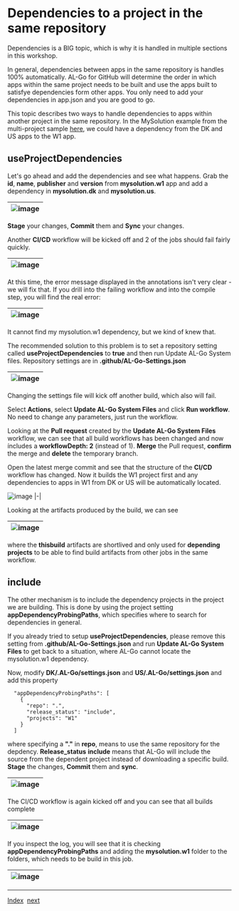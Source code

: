 # Dependencies to a project in the same repository
Dependencies is a BIG topic, which is why it is handled in multiple sections in this workshop.

In general, dependencies between apps in the same repository is handles 100% automatically. AL-Go for GitHub will determine the order in which apps within the same project needs to be built and use the apps built to satisfye dependencies form other apps. You only need to add your dependencies in app.json and you are good to go.

This topic describes two ways to handle dependencies to apps within another project in the same repository. In the MySolution example from the multi-project sample [here](Projects.md), we could have a dependency from the DK and US apps to the W1 app.

## useProjectDependencies
Let's go ahead and add the dependencies and see what happens. Grab the **id**, **name**, **publisher** and **version** from **mysolution.w1** app and add a dependency in **mysolution.dk** and **mysolution.us**.

| ![image](https://user-images.githubusercontent.com/10775043/231805415-2e8f345c-f228-4940-9f77-9a05514bd8c0.png) |
|-|

**Stage** your changes, **Commit** them and **Sync** your changes.

Another **CI/CD** workflow will be kicked off and 2 of the jobs should fail fairly quickly.

| ![image](https://user-images.githubusercontent.com/10775043/231809668-a914793d-3e7f-4c02-9deb-13f7a1fce3e7.png) |
|-|

At this time, the error message displayed in the annotations isn't very clear - we will fix that. If you drill into the failing workflow and into the compile step, you will find the real error:

| ![image](https://user-images.githubusercontent.com/10775043/231810146-8ffe7305-da1d-4d43-ab2a-20952628632e.png) |
|-|

It cannot find my mysolution.w1 dependency, but we kind of knew that.

The recommended solution to this problem is to set a repository setting called **useProjectDependencies** to **true** and then run Update AL-Go System files.
Repository settings are in **.github/AL-Go-Settings.json**

| ![image](https://user-images.githubusercontent.com/10775043/231811594-fd29cc88-2aed-425d-bffb-eb84bfca0463.png) |
|-|

Changing the settings file will kick off another build, which also will fail.

Select **Actions**, select **Update AL-Go System Files** and click **Run workflow**. No need to change any parameters, just run the workflow.

Looking at the **Pull request** created by the **Update AL-Go System Files** workflow, we can see that all build workflows has been changed and now íncludes a **workflowDepth: 2** (instead of 1).
**Merge** the Pull request, **confirm** the merge and **delete** the temporary branch.

Open the latest merge commit and see that the structure of the **CI/CD** workflow has changed. Now it builds the W1 project first and any dependencies to apps in W1 from DK or US will be automatically located.

![image](https://user-images.githubusercontent.com/10775043/231813913-1685f87a-a822-4830-a1d3-f35f8422bcb0.png)
|-|

Looking at the artifacts produced by the build, we can see

| ![image](https://user-images.githubusercontent.com/10775043/231855006-a9f69995-200f-433b-8321-c0652289320d.png) |
|-|

where the **thisbuild** artifacts are shortlived and only used for **depending projects** to be able to find build artifacts from other jobs in the same workflow.

## include
The other mechanism is to include the dependency projects in the project we are building. This is done by using the project setting **appDependencyProbingPaths**, which specifies where to search for dependencies in general.

If you already tried to setup **useProjectDependencies**, please remove this setting from **.github/AL-Go-Settings.json** and run **Update AL-Go System Files** to get back to a situation, where AL-Go cannot locate the mysolution.w1 dependency.

Now, modify **DK/.AL-Go/settings.json** and **US/.AL-Go/settings.json** and add this property

```
  "appDependencyProbingPaths": [
    {
      "repo": ".",
      "release_status": "include",
      "projects": "W1"
    }
  ]
```

where specifying a **"."** in **repo**, means to use the same repository for the depdency. **Release_status** **include** means that AL-Go will include the source from the dependent project instead of downloading a specific build. **Stage** the changes, **Commit** them and **sync**.

| ![image](https://user-images.githubusercontent.com/10775043/231878939-470d6693-218f-4cad-9cc9-001497ba1bb8.png) |
|-|

The CI/CD workflow is again kicked off and you can see that all builds complete

| ![image](https://user-images.githubusercontent.com/10775043/231880993-89a18260-430d-4b55-b6bf-e30a27c2ee34.png) |
|-|

If you inspect the log, you will see that it is checking **appDependencyProbingPaths** and adding the **mysolution.w1** folder to the folders, which needs to be build in this job.

| ![image](https://user-images.githubusercontent.com/10775043/231883087-64921fdc-45c2-4e4d-8e96-7be99432af41.png) |
|-|

---
[Index](Index.md)&nbsp;&nbsp;[next](Dependencies1.md)
